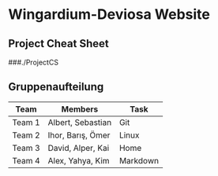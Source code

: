 # Wingardium-Deviosa Website


## Project Cheat Sheet
###./ProjectCS


## Gruppenaufteilung


| Team | Members | Task |
| ----- | ------ | ----- |
| Team 1 | Albert, Sebastian | Git |
| Team 2 | Ihor, Barış, Ömer | Linux |
| Team 3 | David, Alper, Kai | Home |
| Team 4 | Alex, Yahya, Kim | Markdown |
